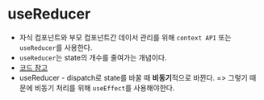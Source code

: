 # useReducer 

* 자식 컴포넌트와 부모 컴포넌트간 데이서 관리를 위해 `context API` 또는 `useReducer`를 사용한다.
* `useReducer`는 state의 개수를 줄여가는 개념이다.
* [코드 참고](./TicTacToe.jsx)
* useReducer - dispatch로 state를 바꿀 때 **비동기**적으로 바뀐다. => 그렇기 때문에 비동기 처리를 위해 `useEffect`를 사용해야한다.


